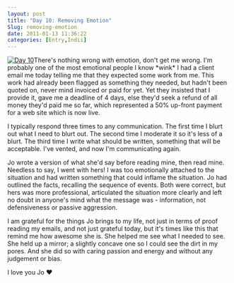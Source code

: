 ```yaml
---
layout: post
title: "Day 10: Removing Emotion"
Slug: removing-emotion
date: 2011-01-13 11:36:22
categories: [Entry,Indii]
---
```

[![](https://bendechrai.com/wp-content/uploads/2011/01/day10-300x138.jpg "Day 10")](https://bendechrai.com/wp-content/uploads/2011/01/day10.jpg)There's nothing wrong with emotion, don't get me wrong. I'm probably one of the most emotional people I know \*wink\* I had a client email me today telling me that they expected some work from me. This work had already been flagged as something they needed, but hadn't been quoted on, never mind invoiced or paid for yet. Yet they insisted that I provide it, gave me a deadline of 4 days, else they'd seek a refund of all money they'd paid me so far, which represented a 50% up-front payment for a web site which is now live.

I typically respond three times to any communication. The first time I blurt out what I need to blurt out. The second time I moderate it so it's less of a blurt. The third time I write what should be written, something that will be acceptable. I've vented, and now I'm communicating again.

Jo wrote a version of what she'd say before reading mine, then read mine. Needless to say, I went with hers! I was too emotionally attached to the situation and had written something that could inflame the situation. Jo had outlined the facts, recalling the sequence of events. Both were correct, but hers was more professional, articulated the situation more clearly and left no doubt in anyone's mind what the message was - information, not defensiveness or passive aggression.

I am grateful for the things Jo brings to my life, not just in terms of proof reading my emails, and not just grateful today, but it's times like this that remind me how awesome she is. She helped me see what I needed to see. She held up a mirror; a slightly concave one so I could see the dirt in my pores. And she did so with caring passion and energy and without any judgement or bias.

I love you Jo ♥
